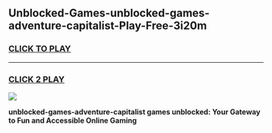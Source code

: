 
## Unblocked-Games-unblocked-games-adventure-capitalist-Play-Free-3i20m
<h3>
<a href="https://premium76.site?title=unblocked-games-adventure-capitalist&ref=21A">CLICK TO PLAY</a></h3>
<hr>

<h3>
<a href="https://premium76.site?title=unblocked-games-adventure-capitalist&ref=21A">CLICK 2 PLAY</a>
  
</h3>

<a href="https://premium76.site?title=unblocked-games-adventure-capitalist&ref=21A"><img src="https://clearcache.store/games.png"></a>


**unblocked-games-adventure-capitalist games unblocked: Your Gateway to Fun and Accessible Online Gaming**
